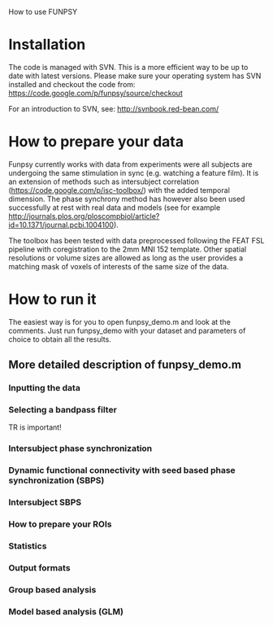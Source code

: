 How to use FUNPSY

# Installation #

The code is managed with SVN. This is a more efficient way to be up to date with latest versions. Please make sure your operating system has SVN installed and checkout the code from:
https://code.google.com/p/funpsy/source/checkout

For an introduction to SVN, see: http://svnbook.red-bean.com/


# How to prepare your data #

Funpsy currently works with data from experiments were all subjects are undergoing the same stimulation in sync (e.g. watching a feature film). It is an extension of methods such as intersubject correlation (https://code.google.com/p/isc-toolbox/) with the added temporal dimension. The phase synchrony method has however also been used successfully at rest with real data and models (see for example http://journals.plos.org/ploscompbiol/article?id=10.1371/journal.pcbi.1004100).

The toolbox has been tested with data preprocessed following the FEAT FSL pipeline with coregistration to the 2mm MNI 152 template. Other spatial resolutions or volume sizes are allowed as long as the user provides a matching mask of voxels of interests of the same size of the data.

# How to run it #

The easiest way is for you to open funpsy\_demo.m and look at the comments. Just run funpsy\_demo with your dataset and parameters of choice to obtain all the results.

## More detailed description of funpsy\_demo.m ##

### Inputting the data ###

### Selecting a bandpass filter ###
TR is important!

### Intersubject phase synchronization ###

### Dynamic functional connectivity with seed based phase synchronization (SBPS) ###

### Intersubject SBPS ###

### How to prepare your ROIs ###

### Statistics ###

### Output formats ###

### Group based analysis ###

### Model based analysis (GLM) ###